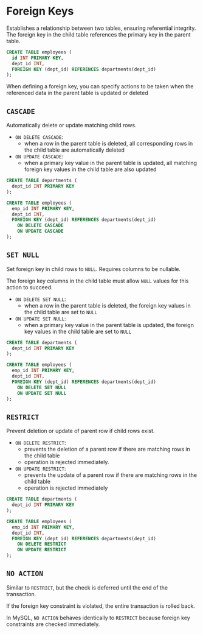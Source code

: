 # Foreign Keys

Establishes a relationship between two tables, ensuring referential integrity. The foreign key in the child table references the primary key in the parent table.​

```sql
CREATE TABLE employees (
  id INT PRIMARY KEY,
  dept_id INT,
  FOREIGN KEY (dept_id) REFERENCES departments(dept_id)
);
```

When defining a foreign key, you can specify actions to be taken when the referenced data in the parent table is updated or deleted

## `CASCADE`

Automatically delete or update matching child rows.

- `ON DELETE CASCADE`:
  - when a row in the parent table is deleted, all corresponding rows in the child table are automatically deleted
- `ON UPDATE CASCADE`:
  - when a primary key value in the parent table is updated, all matching foreign key values in the child table are also updated

```sql
CREATE TABLE departments (
  dept_id INT PRIMARY KEY
);

CREATE TABLE employees (
  emp_id INT PRIMARY KEY,
  dept_id INT,
  FOREIGN KEY (dept_id) REFERENCES departments(dept_id)
    ON DELETE CASCADE
    ON UPDATE CASCADE
);
```

## `SET NULL`

Set foreign key in child rows to `NULL`. Requires columns to be nullable.

The foreign key columns in the child table must allow `NULL` values for this action to succeed.

- `ON DELETE SET NULL`:
  - when a row in the parent table is deleted, the foreign key values in the child table are set to `NULL`
- `ON UPDATE SET NULL`:
  - when a primary key value in the parent table is updated, the foreign key values in the child table are set to `NULL`

```sql
CREATE TABLE departments (
  dept_id INT PRIMARY KEY
);

CREATE TABLE employees (
  emp_id INT PRIMARY KEY,
  dept_id INT,
  FOREIGN KEY (dept_id) REFERENCES departments(dept_id)
    ON DELETE SET NULL
    ON UPDATE SET NULL
);
```

## `RESTRICT`

Prevent deletion or update of parent row if child rows exist.

- `ON DELETE RESTRICT`:
  - prevents the deletion of a parent row if there are matching rows in the child table
  - operation is rejected immediately.
- `ON UPDATE RESTRICT`:
  - prevents the update of a parent row if there are matching rows in the child table
  - operation is rejected immediately

```sql
CREATE TABLE departments (
  dept_id INT PRIMARY KEY
);

CREATE TABLE employees (
  emp_id INT PRIMARY KEY,
  dept_id INT,
  FOREIGN KEY (dept_id) REFERENCES departments(dept_id)
    ON DELETE RESTRICT
    ON UPDATE RESTRICT
);
```

## `NO ACTION`

Similar to `RESTRICT`, but the check is deferred until the end of the transaction.

If the foreign key constraint is violated, the entire transaction is rolled back.

In MySQL, `NO ACTION` behaves identically to `RESTRICT` because foreign key constraints are checked immediately.
